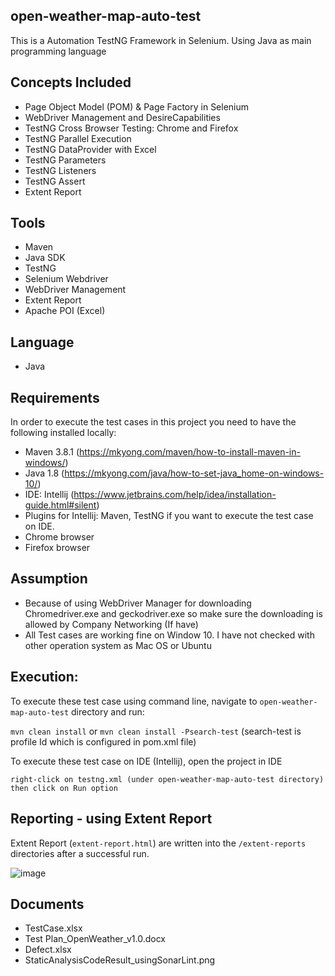 ## open-weather-map-auto-test
This is a Automation TestNG Framework in Selenium. Using Java as main programming language


## Concepts Included

* Page Object Model (POM) & Page Factory in Selenium
* WebDriver Management and DesireCapabilities
* TestNG Cross Browser Testing: Chrome and Firefox
* TestNG Parallel Execution
* TestNG DataProvider with Excel
* TestNG Parameters
* TestNG Listeners
* TestNG Assert
* Extent Report

## Tools

* Maven
* Java SDK
* TestNG
* Selenium Webdriver
* WebDriver Management
* Extent Report
* Apache POI (Excel)

## Language

* Java

## Requirements

In order to execute the test cases in this project you need to have the following installed locally:

* Maven 3.8.1 (https://mkyong.com/maven/how-to-install-maven-in-windows/)
* Java 1.8 (https://mkyong.com/java/how-to-set-java_home-on-windows-10/)
* IDE: Intellij (https://www.jetbrains.com/help/idea/installation-guide.html#silent)
* Plugins for Intellij: Maven, TestNG if you want to execute the test case on IDE.
* Chrome browser
* Firefox browser

## Assumption

* Because of using WebDriver Manager for downloading Chromedriver.exe and geckodriver.exe so make sure the downloading is allowed by Company Networking (If have)
* All Test cases are working fine on Window 10. I have not checked with other operation system as Mac OS or Ubuntu

## Execution:

To execute these test case using command line, navigate to `open-weather-map-auto-test` directory and run:

`mvn clean install`
or
`mvn clean install -Psearch-test` (search-test is profile Id which is configured in pom.xml file)

To execute these test case on IDE (Intellij), open the project in IDE

`right-click on testng.xml (under open-weather-map-auto-test directory) then click on Run option`

## Reporting - using Extent Report

Extent Report (`extent-report.html`) are written into the `/extent-reports` directories after a successful run.

![image](https://user-images.githubusercontent.com/16249454/129309546-cab0c003-ce75-49f8-a547-3ca27ac54ffb.png)

## Documents
* TestCase.xlsx
* Test Plan_OpenWeather_v1.0.docx
* Defect.xlsx
* StaticAnalysisCodeResult_usingSonarLint.png
